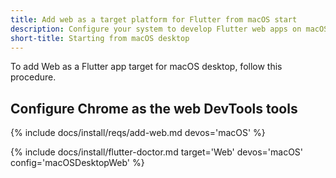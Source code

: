 ```yaml
---
title: Add web as a target platform for Flutter from macOS start
description: Configure your system to develop Flutter web apps on macOS.
short-title: Starting from macOS desktop
---
```


To add Web as a Flutter app target for macOS desktop, follow this procedure.

## Configure Chrome as the web DevTools tools

{% include docs/install/reqs/add-web.md devos='macOS' %}

{% include docs/install/flutter-doctor.md target='Web' devos='macOS' config='macOSDesktopWeb' %}
